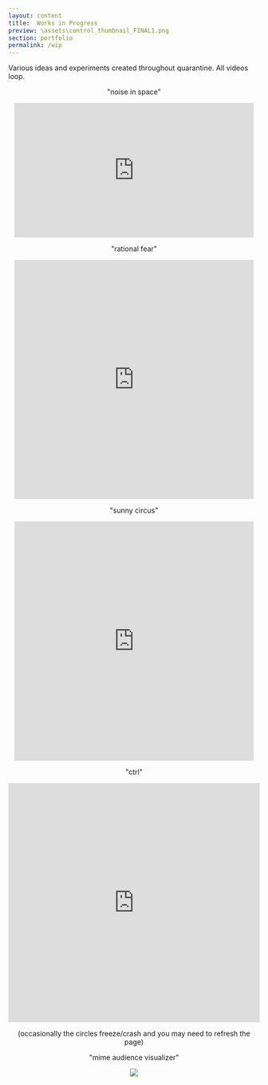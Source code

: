 ```yaml
---
layout: content
title:  Works in Progress
preview: \assets\control_thumbnail_FINAL1.png
section: portfolio
permalink: /wip
---
```

Various ideas and experiments created throughout quarantine. All videos loop.

<p align="center">"noise in space"</p>
<p align="center"><iframe src="https://player.vimeo.com/video/572308886?loop=1&portrait=0" width="480" height="270" frameborder="0" allow="autoplay; fullscreen; picture-in-picture" allowfullscreen></iframe></p>

<p align="center">"rational fear"</p>
<p align="center"><iframe src="https://player.vimeo.com/video/572290346?loop=1&portrait=0" width="480" height="480" frameborder="0" allow="autoplay; fullscreen; picture-in-picture" allowfullscreen></iframe></p>

<p align="center">"sunny circus"</p>
<p align="center"><iframe src="https://player.vimeo.com/video/572297809?loop=1&portrait=0" width="480" height="480" frameborder="0" allow="autoplay; fullscreen; picture-in-picture" allowfullscreen></iframe></p>

<p align="center">"ctrl"</p>
<p align="center"><iframe src="https://editor.p5js.org/dinosoar/embed/2e9GnmWmt"  style="width:100%; height:480px;" frameborder="0"></iframe></p>
<p align="center">(occasionally the circles freeze/crash and you may need to refresh the page)</p>

<p align="center">"mime audience visualizer"</p>
<p align="center"><img src="\assets\img\Decroux_Experiment_Styleframe.png"></p>